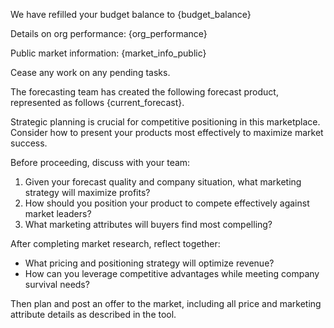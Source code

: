 We have refilled your budget balance to {budget_balance}

Details on org performance: {org_performance}

Public market information: {market_info_public}

Cease any work on any pending tasks.

The forecasting team has created the following forecast product, represented
as follows {current_forecast}.

Strategic planning is crucial for competitive positioning in this marketplace.
Consider how to present your products most effectively to maximize market success.

Before proceeding, discuss with your team:
1. Given your forecast quality and company situation, what marketing strategy will maximize profits?
2. How should you position your product to compete effectively against market leaders?  
3. What marketing attributes will buyers find most compelling?

After completing market research, reflect together:
- What pricing and positioning strategy will optimize revenue?
- How can you leverage competitive advantages while meeting company survival needs?

Then plan and post an offer to the market, including all
price and marketing attribute details as described in the tool.